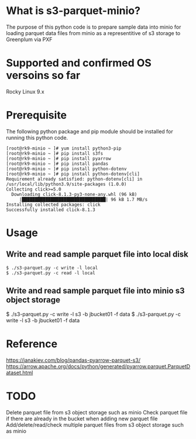 # What is s3-parquet-minio?
The purpose of this python code is to prepare sample data into minio for loading
parquet data files  from minio as a representitive of s3 storage to Greenplum via PXF

# Supported and confirmed OS versoins so far
Rocky Linux 9.x

# Prerequisite
The following python package and pip module should be installed for running this python code.
~~~
[root@rk9-minio ~ ]# yum install python3-pip
[root@rk9-minio ~ ]# pip install s3fs
[root@rk9-minio ~ ]# pip install pyarrow
[root@rk9-minio ~ ]# pip install pandas
[root@rk9-minio ~ ]# pip install python-dotenv
[root@rk9-minio ~ ]# pip install python-dotenv[cli]
Requirement already satisfied: python-dotenv[cli] in /usr/local/lib/python3.9/site-packages (1.0.0)
Collecting click>=5.0
  Downloading click-8.1.3-py3-none-any.whl (96 kB)
     |████████████████████████████████| 96 kB 1.7 MB/s
Installing collected packages: click
Successfully installed click-8.1.3
~~~

# Usage
## Write and read sample parquet file into local disk
~~~
$ ./s3-parquet.py -c write -l local
$ ./s3-parquet.py -c read -l local
~~~
## Write and read sample parquet file into minio s3 object storage
$ ./s3-parquet.py -c write -l s3 -b jbucket01 -f data
$ ./s3-parquet.py -c write -l s3 -b jbucket01 -f data

# Reference
https://janakiev.com/blog/pandas-pyarrow-parquet-s3/
https://arrow.apache.org/docs/python/generated/pyarrow.parquet.ParquetDataset.html

# TODO
Delete parquet file from s3 object storage such as minio
Check parquet file if there are already in the bucket when adding new parquet file
Add/delete/read/check multiple parquet files from s3 object storage such as minio
